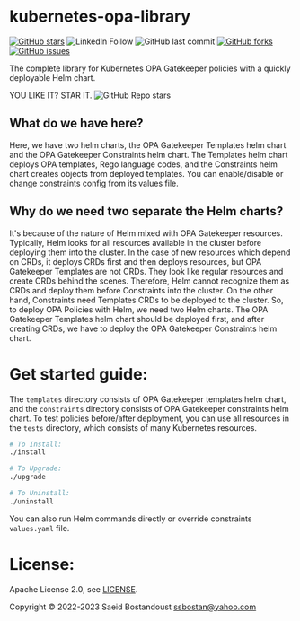 # kubernetes-opa-library

[![GitHub stars](https://img.shields.io/github/stars/ssbostan/kubernetes-opa-library)](https://github.com/ssbostan/kubernetes-opa-library/stargazers)
![LinkedIn Follow](https://shields.io/badge/style-ssbostan-black?logo=linkedin&label=LinkedIn&link=https://www.linkedin.com/in/ssbostan)
![GitHub last commit](https://img.shields.io/github/last-commit/ssbostan/kubernetes-opa-library)
[![GitHub forks](https://img.shields.io/github/forks/ssbostan/kubernetes-opa-library)](https://github.com/ssbostan/kubernetes-opa-library/network)
[![GitHub issues](https://img.shields.io/github/issues/ssbostan/kubernetes-opa-library)](https://github.com/ssbostan/kubernetes-opa-library/issues)

The complete library for Kubernetes OPA Gatekeeper policies with a quickly deployable Helm chart.

YOU LIKE IT? STAR IT. ![GitHub Repo stars](https://img.shields.io/github/stars/ssbostan/kubernetes-opa-library?style=social)

## What do we have here?

Here, we have two helm charts, the OPA Gatekeeper Templates helm chart and the OPA Gatekeeper Constraints helm chart. The Templates helm chart deploys OPA templates, Rego language codes, and the Constraints helm chart creates objects from deployed templates. You can enable/disable or change constraints config from its values file.

## Why do we need two separate the Helm charts?

It's because of the nature of Helm mixed with OPA Gatekeeper resources. Typically, Helm looks for all resources available in the cluster before deploying them into the cluster. In the case of new resources which depend on CRDs, it deploys CRDs first and then deploys resources, but OPA Gatekeeper Templates are not CRDs. They look like regular resources and create CRDs behind the scenes. Therefore, Helm cannot recognize them as CRDs and deploy them before Constraints into the cluster. On the other hand, Constraints need Templates CRDs to be deployed to the cluster. So, to deploy OPA Policies with Helm, we need two Helm charts. The OPA Gatekeeper Templates helm chart should be deployed first, and after creating CRDs, we have to deploy the OPA Gatekeeper Constraints helm chart.

# Get started guide:

The `templates` directory consists of OPA Gatekeeper templates helm chart, and the `constraints` directory consists of OPA Gatekeeper constraints helm chart. To test policies before/after deployment, you can use all resources in the `tests` directory, which consists of many Kubernetes resources.

```bash
# To Install:
./install

# To Upgrade:
./upgrade

# To Uninstall:
./uninstall
```

You can also run Helm commands directly or override constraints `values.yaml` file.

# License:

Apache License 2.0, see [LICENSE](./LICENSE).

Copyright &copy; 2022-2023 Saeid Bostandoust <ssbostan@yahoo.com>
